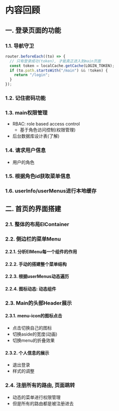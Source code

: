# 内容回顾

## 一. 登录页面的功能

### 1.1. 导航守卫

```ts
router.beforeEach((to) => {
  // 只有登录成功(token), 才能真正进入到main页面
  const token = localCache.getCache(LOGIN_TOKEN);
  if (to.path.startsWith("/main") && !token) {
    return "/login";
  }
});
```

### 1.2. 记住密码功能

### 1.3. main权限管理

- RBAC: role based access control
  - 基于角色访问控制(权限管理)
- 后台数据库设计表(了解)

### 1.4. 请求用户信息

- 用户的角色

### 1.5. 根据角色id获取菜单信息

### 1.6. userInfo/userMenus进行本地缓存

## 二. 首页的界面搭建

### 2.1. 整体的布局ElContainer

### 2.2. 侧边栏的菜单Menu

#### 2.2.1. 分析ElMenu每一个组件的作用

#### 2.2.2. 手动的搭建整个菜单结构

#### 2.2.3. 根据userMenus动态遍历

#### 2.2.4. 图标动态: 动态组件

### 2.3. Main的头部Header展示

#### 2.3.1. menu-icon的图标点击

- 点击切换自己的图标
- 切换aside的宽度(动画)
- 切换menu的折叠效果

#### 2.3.2. 个人信息的展示

- 退出登录
- 样式的调整

### 2.4. 注册所有的路由, 页面跳转

- 动态的菜单进行权限管理
- 但是所有的路由都是被注册进去
